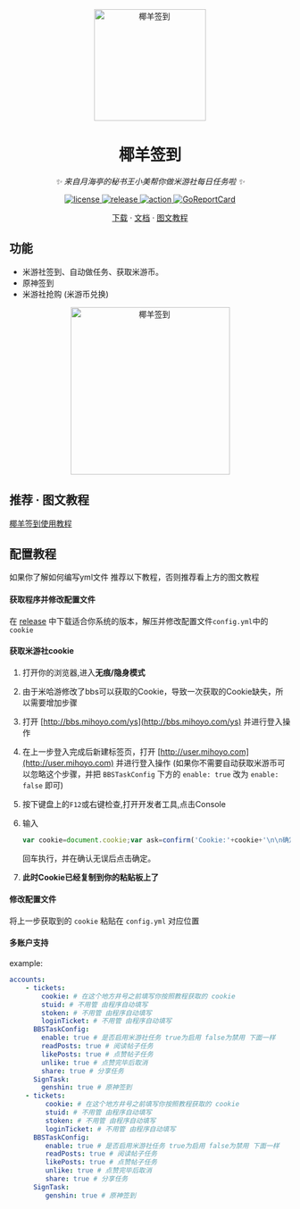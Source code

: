 <div align="center">

<img src="https://user-images.githubusercontent.com/36563862/163517395-dcd65622-08d8-428e-9f35-d6a85becba79.png" width="200" height="200" alt="椰羊签到">

# 椰羊签到
_✨ 来自月海亭的秘书王小美帮你做米游社每日任务啦 ✨_

</div>

<p align="center">
  <a href="https://raw.githubusercontent.com/Akegarasu/cocogoat-signin/master/LICENSE">
    <img src="https://img.shields.io/github/license/Akegarasu/cocogoat-signin" alt="license">
  </a>
  <a href="https://github.com/Akegarasu/cocogoat-signin/releases">
    <img src="https://img.shields.io/github/v/release/Akegarasu/cocogoat-signin?color=blueviolet&include_prereleases" alt="release">
  </a>
  <a href="https://github.com/Akegarasu/cocogoat-signin/actions">
    <img src="https://github.com/Akegarasu/cocogoat-signin/workflows/CI/badge.svg" alt="action">
  </a>
  <a href="https://goreportcard.com/report/github.com/Akegarasu/cocogoat-signin">
    <img src="https://goreportcard.com/badge/github.com/Akegarasu/cocogoat-signin" alt="GoReportCard">
  </a>
</p>

<p align="center">
  <a href="https://github.com/Akegarasu/cocogoat-signin/releases">下载</a>
  ·
  <a href="https://github.com/Akegarasu/cocogoat-signin/blob/main/README.md">文档</a>
  ·
  <a href="https://docs.qq.com/doc/DZFF0aWRzcGhRcWd4">图文教程</a>
</p>

## 功能
- 米游社签到、自动做任务、获取米游币。  
- 原神签到
- 米游社抢购 (米游币兑换)

<div align="center">
   <img src="https://user-images.githubusercontent.com/36563862/163519727-99b4951c-3f06-48a6-bdc6-e63b46bb1f58.png" width="285" height="300" alt="椰羊签到">
</div>

## 推荐 · 图文教程

[椰羊签到使用教程](https://docs.qq.com/doc/DZFF0aWRzcGhRcWd4)

## 配置教程

如果你了解如何编写yml文件 推荐以下教程，否则推荐看上方的图文教程

#### 获取程序并修改配置文件
在 [release](https://github.com/Akegarasu/cocogoat-signin/releases) 中下载适合你系统的版本，解压并修改配置文件`config.yml`中的`cookie`

#### 获取米游社cookie
1. 打开你的浏览器,进入**无痕/隐身模式**

2. 由于米哈游修改了bbs可以获取的Cookie，导致一次获取的Cookie缺失，所以需要增加步骤

3. 打开 [http://bbs.mihoyo.com/ys](http://bbs.mihoyo.com/ys) 并进行登入操作

4. 在上一步登入完成后新建标签页，打开 [http://user.mihoyo.com](http://user.mihoyo.com) 并进行登入操作 (如果你不需要自动获取米游币可以忽略这个步骤，并把 `BBSTaskConfig` 下方的 `enable: true` 改为 `enable: false` 即可)

5. 按下键盘上的`F12`或右键检查,打开开发者工具,点击Console

6. 输入

   ```javascript
   var cookie=document.cookie;var ask=confirm('Cookie:'+cookie+'\n\n确定是否将cookie复制到剪贴板?');if(ask==true){copy(cookie);msg=cookie}else{msg='取消'}
   ```

   回车执行，并在确认无误后点击确定。

7. **此时Cookie已经复制到你的粘贴板上了**

#### 修改配置文件

将上一步获取到的 `cookie` 粘贴在 `config.yml` 对应位置

#### 多账户支持

example:

```yaml
accounts:
    - tickets:
        cookie: # 在这个地方井号之前填写你按照教程获取的 cookie
        stuid: # 不用管 由程序自动填写
        stoken: # 不用管 由程序自动填写
        loginTicket: # 不用管 由程序自动填写
      BBSTaskConfig:
        enable: true # 是否启用米游社任务 true为启用 false为禁用 下面一样
        readPosts: true # 阅读帖子任务
        likePosts: true # 点赞帖子任务
        unlike: true # 点赞完毕后取消
        share: true # 分享任务
      SignTask:
        genshin: true # 原神签到
    - tickets:
         cookie: # 在这个地方井号之前填写你按照教程获取的 cookie
         stuid: # 不用管 由程序自动填写
         stoken: # 不用管 由程序自动填写
         loginTicket: # 不用管 由程序自动填写
      BBSTaskConfig:
         enable: true # 是否启用米游社任务 true为启用 false为禁用 下面一样
         readPosts: true # 阅读帖子任务
         likePosts: true # 点赞帖子任务
         unlike: true # 点赞完毕后取消
         share: true # 分享任务
      SignTask:
         genshin: true # 原神签到
```

